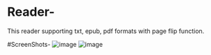 # Reader-

This reader supporting txt, epub, pdf formats with page flip function.


#ScreenShots-
![image](https://github.com/mobyzhang/Reader-/raw/add-temp-pdf-menu-branch/home.jpg)
![image](https://github.com/mobyzhang/Reader-/raw/add-temp-pdf-menu-branch/pdf_page.jpg)

